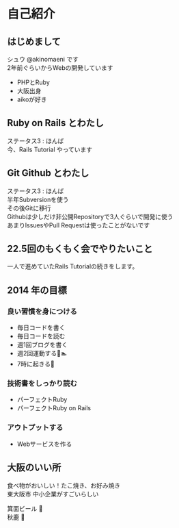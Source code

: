 # 自己紹介
## はじめまして
シュウ @akinomaeni です  
2年前ぐらいからWebの開発しています

- PHPとRuby
- 大阪出身
- aikoが好き

## Ruby on Rails とわたし
ステータス3 : ほんば  
今、Rails Tutorial やっています

## Git Github とわたし
ステータス3 : ほんば  
半年Subversionを使う  
その後Gitに移行  
Githubは少しだけ非公開Repositoryで3人ぐらいで開発に使う  
あまりIssuesやPull Requestは使ったことがないです

## 22.5回のもくもく会でやりたいこと
一人で進めていたRails Tutorialの続きをします。

## 2014 年の目標
### 良い習慣を身につける
- 毎日コードを書く
- 毎日コードを読む
- 週1回ブログを書く
- 週2回運動する:runner::swimmer:
- 7時に起きる:sunrise:

### 技術書をしっかり読む
- パーフェクトRuby
- パーフェクトRuby on Rails

### アウトプットする
- Webサービスを作る

## 大阪のいい所
食べ物がおいしい！たこ焼き、お好み焼き  
東大阪市 中小企業がすごいらしい  

箕面ビール :beer:  
秋鹿 :sake:
